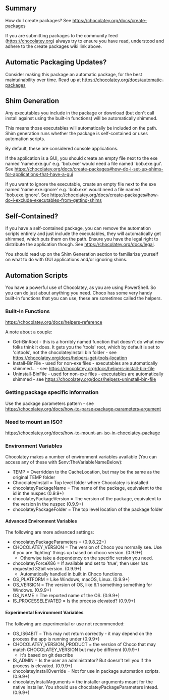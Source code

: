 ﻿## Summary
How do I create packages? See https://chocolatey.org/docs/create-packages

If you are submitting packages to the community feed (https://chocolatey.org)
always try to ensure you have read, understood and adhere to the create
packages wiki link above.

## Automatic Packaging Updates?
Consider making this package an automatic package, for the best 
maintainability over time. Read up at https://chocolatey.org/docs/automatic-packages

## Shim Generation
Any executables you include in the package or download (but don't call 
install against using the built-in functions) will be automatically shimmed.

This means those executables will automatically be included on the path.
Shim generation runs whether the package is self-contained or uses automation 
scripts. 

By default, these are considered console applications.

If the application is a GUI, you should create an empty file next to the exe 
named 'name.exe.gui' e.g. 'bob.exe' would need a file named 'bob.exe.gui'.
See https://chocolatey.org/docs/create-packages#how-do-i-set-up-shims-for-applications-that-have-a-gui

If you want to ignore the executable, create an empty file next to the exe 
named 'name.exe.ignore' e.g. 'bob.exe' would need a file named 
'bob.exe.ignore'. 
See https://chocolatey.org/docs/create-packages#how-do-i-exclude-executables-from-getting-shims

## Self-Contained? 
If you have a self-contained package, you can remove the automation scripts 
entirely and just include the executables, they will automatically get shimmed, 
which puts them on the path. Ensure you have the legal right to distribute 
the application though. See https://chocolatey.org/docs/legal. 

You should read up on the Shim Generation section to familiarize yourself 
on what to do with GUI applications and/or ignoring shims.

## Automation Scripts
You have a powerful use of Chocolatey, as you are using PowerShell. So you
can do just about anything you need. Choco has some very handy built-in 
functions that you can use, these are sometimes called the helpers.

### Built-In Functions
https://chocolatey.org/docs/helpers-reference

A note about a couple:
* Get-BinRoot - this is a horribly named function that doesn't do what new folks think it does. It gets you the 'tools' root, which by default is set to 'c:\tools', not the chocolateyInstall bin folder - see https://chocolatey.org/docs/helpers-get-tools-location
* Install-BinFile - used for non-exe files - executables are automatically shimmed... - see https://chocolatey.org/docs/helpers-install-bin-file
* Uninstall-BinFile - used for non-exe files - executables are automatically shimmed - see https://chocolatey.org/docs/helpers-uninstall-bin-file

### Getting package specific information
Use the package parameters pattern - see https://chocolatey.org/docs/how-to-parse-package-parameters-argument

### Need to mount an ISO?
https://chocolatey.org/docs/how-to-mount-an-iso-in-chocolatey-package


### Environment Variables
Chocolatey makes a number of environment variables available (You can access any of these with $env:TheVariableNameBelow):

 * TEMP = Overridden to the CacheLocation, but may be the same as the original TEMP folder
 * ChocolateyInstall = Top level folder where Chocolatey is installed
 * chocolateyPackageName = The name of the package, equivalent to the id in the nuspec (0.9.9+)
 * chocolateyPackageVersion = The version of the package, equivalent to the version in the nuspec (0.9.9+)
 * chocolateyPackageFolder = The top level location of the package folder

#### Advanced Environment Variables
The following are more advanced settings:

 * chocolateyPackageParameters = (0.9.8.22+)
 * CHOCOLATEY_VERSION = The version of Choco you normally see. Use if you are 'lighting' things up based on choco version. (0.9.9+)
    - Otherwise take a dependency on the specific version you need. 
 * chocolateyForceX86 = If available and set to 'true', then user has requested 32bit version. (0.9.9+)
    - Automatically handled in built in Choco functions. 
 * OS_PLATFORM = Like Windows, macOS, Linux. (0.9.9+)
 * OS_VERSION = The version of OS, like 6.1 something something for Windows. (0.9.9+)
 * OS_NAME = The reported name of the OS. (0.9.9+)
 * IS_PROCESSELEVATED = Is the process elevated? (0.9.9+)
 
#### Experimental Environment Variables
The following are experimental or use not recommended:

 * OS_IS64BIT = This may not return correctly - it may depend on the process the app is running under (0.9.9+)
 * CHOCOLATEY_VERSION_PRODUCT = the version of Choco that may match CHOCOLATEY_VERSION but may be different (0.9.9+)
    - it's based on git describe
 * IS_ADMIN = Is the user an administrator? But doesn't tell you if the process is elevated. (0.9.9+)
 * chocolateyInstallOverride = Not for use in package automation scripts. (0.9.9+)
 * chocolateyInstallArguments = the installer arguments meant for the native installer. You should use chocolateyPackageParameters intead. (0.9.9+)

